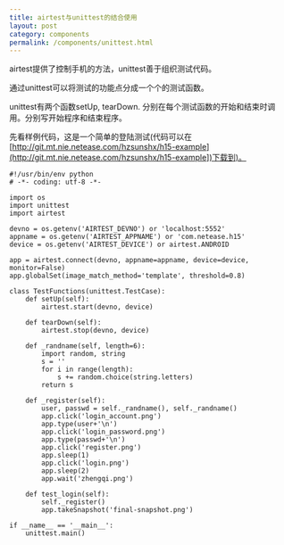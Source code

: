 ```yaml
--- 
title: airtest与unittest的结合使用
layout: post
category: components
permalink: /components/unittest.html
---
```



airtest提供了控制手机的方法，unittest善于组织测试代码。 

通过unittest可以将测试的功能点分成一个个的测试函数。 

unittest有两个函数setUp, tearDown. 分别在每个测试函数的开始和结束时调用。分别写开始程序和结束程序。 

先看样例代码，这是一个简单的登陆测试(代码可以在[http://git.mt.nie.netease.com/hzsunshx/h15-example](http://git.mt.nie.netease.com/hzsunshx/h15-example])下载到)。


    #!/usr/bin/env python
    # -*- coding: utf-8 -*-
    
    import os
    import unittest
    import airtest
    
    devno = os.getenv('AIRTEST_DEVNO') or 'localhost:5552'
    appname = os.getenv('AIRTEST_APPNAME') or 'com.netease.h15'
    device = os.getenv('AIRTEST_DEVICE') or airtest.ANDROID
    
    app = airtest.connect(devno, appname=appname, device=device, monitor=False)
    app.globalSet(image_match_method='template', threshold=0.8)
    
    class TestFunctions(unittest.TestCase):
        def setUp(self):
            airtest.start(devno, device)
    
        def tearDown(self):
            airtest.stop(devno, device)
    
        def _randname(self, length=6):
            import random, string
            s = ''
            for i in range(length):
                s += random.choice(string.letters)
            return s
            
        def _register(self):
            user, passwd = self._randname(), self._randname()
            app.click('login_account.png')
            app.type(user+'\n')
            app.click('login_password.png')
            app.type(passwd+'\n')
            app.click('register.png')
            app.sleep(1)
            app.click('login.png')
            app.sleep(2)
            app.wait('zhengqi.png')
            
        def test_login(self):
            self._register()
            app.takeSnapshot('final-snapshot.png')
    
    if __name__ == '__main__':
        unittest.main() 